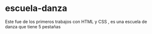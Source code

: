 # escuela-danza
Este fue de los primeros trabajos con HTML y CSS , es una escuela de danza que tiene 5 pestañas 

